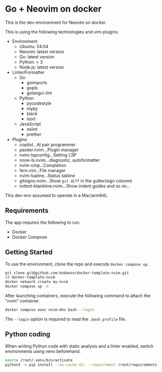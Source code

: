 # Go + Neovim on docker

This is the dev-environment for Neovim on docker.

This is using the following technologies and vim-plugins:

- Environment
  - Ubuntu: 24.04
  - Neovim: latest version
  - Go: latest version
  - Python: > 3
  - Node.js: latest version
- Linter/Formatter
  - Go
    - goimports
    - gopls
    - golangci-lint
  - Python
    - pycodestyle
    - mypy
    - black
    - isort
  - JavaScript
    - eslint
    - prettier
- Plugins
  - copilot...AI pair programmer
  - packer.nvim...Plugin manager
  - nvim-lspconfig...Setting LSP
  - none-ls.nvim...diagnostic, autoformatter
  - nvim-cmp...Completion
  - fern.vim...File manager
  - nvim-lualine...Status tabline
  - gitsigns.nvim...Show `git diff` in the gutter(sign column)
  - indent-blankline.nvim...Show indent guides
    and so on...

This dev-env assumed to operate in a Mac(arm64).

## Requirements

The app requires the following to run:

- Docker
- Docker Compose

## Getting Started

To use the environment, clone the repo and execute `docker compose up`.

```sh
git clone git@github.com:hodanov/docker-template-nvim.git
cd docker-template-nvim
docker network create my-nvim
docker compose up -d
```

After launching containers, execute the following command to attach the "nvim" container.

```sh
docker compose exec nvim-dev bash --login
```

The `--login` option is required to read the `.bash_profile` file.

## Python coding

When writing Python code with static analysis and a linter enabled, switch environments using venv beforehand.

```sh
source /root/.venv/bin/activate
python3 -m pip install --no-cache-dir --requirement /root/requirements.txt
```

